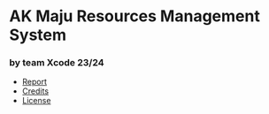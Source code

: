 # AK Maju Resources Management System

### by team Xcode 23/24

- [Report](#installation)
- [Credits](#credits)
- [License](#license)
